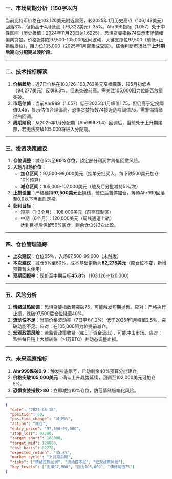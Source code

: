 ### 一、市场周期分析（150字以内  
当前比特币价格在103,126美元附近震荡，较2025年1月历史高点（106,143美元）回落3%，但仍高于4月低点（76,322美元）35%。Ahr999指标（1.057）处于中性区间（历史极值：2024年11月23日达1.6225），恐惧贪婪指数74显示市场情绪偏向贪婪。价格近期在97,500-105,000区间波动，关键支撑位97,500（前低+止损触发位），阻力位105,000（2025年1月密集成交区）。综合判断市场处于**上升期后期向分配期过渡阶段**。

---

### 二、技术指标解读  
1. **价格趋势**：近7日价格在103,126-103,763美元窄幅震荡，较5月初低点（94,277美元）反弹9.3%，但未突破前高。需关注105,000阻力位能否放量突破。  
2. **市场估值**：当前Ahr999（1.057）低于2025年1月峰值1.75，但仍高于定投阈值0.45，显示估值合理偏高。恐惧贪婪指数74接近危险阈值75，需警惕情绪过热回调。  
3. **周期阶段**：从2025年1月分配期（Ahr999>1.4）回调后，当前处于上升期尾部，若无法突破105,000将进入分配期。

---

### 三、投资决策建议  
1. **仓位调整**：减仓5%至**60%仓位**，锁定部分利润并降低回撤风险。  
2. **入场/出场价位**：  
   - **加仓区间**：97,500-99,000美元（挂单分批买入，每下跌500美元加仓10%预算）  
   - **减仓区间**：105,000-107,000美元（触及后分批减持5%/次）  
3. **止损设置**：严格维持**97,500美元**止损线，破位后暂停加仓，等待Ahr999回落至0.9以下再重启定投。  
4. **获利目标**：  
   - 短期（1-3个月）：108,000美元（前高压制区）  
   - 中期（6个月）：120,000美元（周线通道上轨）  
   达到目标后保留50%底仓，剩余仓位分3次止盈。

---

### 四、仓位管理追踪  
- **上次建议**：仓位65%，入场97,500-99,000（未触发）  
- **本次建议**：减仓5%至60%，成本基础更新为**82,278美元**（原仓位不变，新增预算暂未使用）  
- **预期回报率**：现价至中期目标**45.8%**（103,126→120,000）  

---

### 五、风险分析  
1. **情绪过热回调**：恐惧贪婪指数若突破75，可能触发短期抛售。应对：严格执行止损，跌破97,500后仓位降至40%。  
2. **流动性不足**：当前价格波动率（7日平均1.2%）低于2025年1月峰值2.5%，突破动能不足。应对：在105,000阻力位提前减仓。  
3. **宏观政策风险**：若监管政策收紧（如ETF资金流出），可能冲击市场。应对：监控每日链上大额转账（>1万BTC）并动态调整止损。

---

### 六、未来观察指标  
1. **Ahr999跌破0.9**：触发抄底信号，启动剩余40%预算分批建仓。  
2. **价格突破105,000美元**：确认上升趋势延续，回调至102,000美元可加仓5%。  
3. **恐惧贪婪指数>80**：立即减持10%仓位，防范情绪极端化风险。

---

```json
{
  "date": "2025-05-18",
  "position": 60,
  "position_change": "减少5%",
  "action": "减仓",
  "entry_price": "97,500-99,000",
  "stop_loss": 97500,
  "target_short": 108000,
  "target_mid": 120000,
  "cost_basis": 82278,
  "expected_return": "45.8%",
  "market_cycle": "上升期后期",
  "risks": ["情绪过热回调", "流动性不足", "宏观政策风险"],
  "key_levels": ["支撑97,500", "阻力105,000", "情绪阈值75"]
}
```